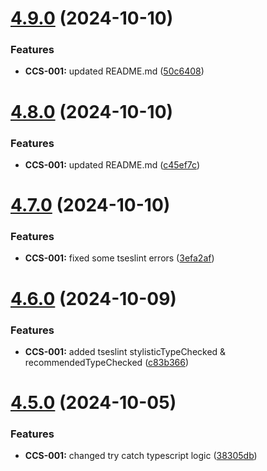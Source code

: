 # [4.9.0](https://github.com/CyberT33N/ErrorManager/compare/v4.8.0...v4.9.0) (2024-10-10)


### Features

* **CCS-001:** updated README.md ([50c6408](https://github.com/CyberT33N/ErrorManager/commit/50c64088af376a903b0369e2af800914c5ba3d6d))



# [4.8.0](https://github.com/CyberT33N/ErrorManager/compare/v4.7.0...v4.8.0) (2024-10-10)


### Features

* **CCS-001:** updated README.md ([c45ef7c](https://github.com/CyberT33N/ErrorManager/commit/c45ef7c2f3c37693fe2e671c6f74c7db0b34d7d4))



# [4.7.0](https://github.com/CyberT33N/ErrorManager/compare/v4.6.0...v4.7.0) (2024-10-10)


### Features

* **CCS-001:** fixed some tseslint errors ([3efa2af](https://github.com/CyberT33N/ErrorManager/commit/3efa2afd44c4f702945d6d4e3158fb8514c96620))



# [4.6.0](https://github.com/CyberT33N/ErrorManager/compare/v4.5.0...v4.6.0) (2024-10-09)


### Features

* **CCS-001:** added tseslint stylisticTypeChecked & recommendedTypeChecked ([c83b366](https://github.com/CyberT33N/ErrorManager/commit/c83b366662c615761a24e70a9672fa10351b9851))



# [4.5.0](https://github.com/CyberT33N/ErrorManager/compare/v4.4.0...v4.5.0) (2024-10-05)


### Features

* **CCS-001:** changed try catch typescript logic ([38305db](https://github.com/CyberT33N/ErrorManager/commit/38305db124040087d4722a80aba8f2fb50dadfc0))



